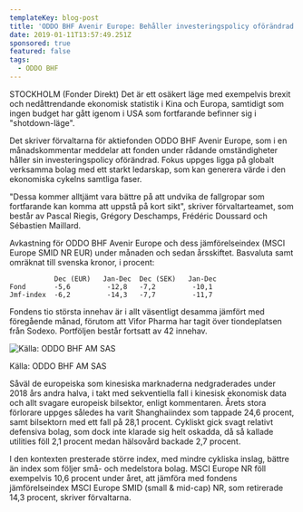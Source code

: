 ```yaml
---
templateKey: blog-post
title: 'ODDO BHF Avenir Europe: Behåller investeringspolicy oförändrad i ovisst läge'
date: 2019-01-11T13:57:49.251Z
sponsored: true
featured: false
tags:
  - ODDO BHF
---
```

STOCKHOLM (Fonder Direkt) Det är ett osäkert läge med exempelvis brexit och nedåttrendande ekonomisk statistik i Kina och Europa, samtidigt som ingen budget har gått igenom i USA som fortfarande befinner sig i "shotdown-läge".

Det skriver förvaltarna för aktiefonden ODDO BHF Avenir Europe, som i en månadskommentar meddelar att fonden under rådande omständigheter håller sin investeringspolicy oförändrad. Fokus uppges ligga på globalt verksamma bolag med ett starkt ledarskap, som kan generera värde i den ekonomiska cykelns samtliga faser.

"Dessa kommer alltjämt vara bättre på att undvika de fallgropar som fortfarande kan komma att uppstå på kort sikt", skriver förvaltarteamet, som består av Pascal Riegis, Grégory Deschamps, Frédéric Doussard och Sébastien Maillard.

Avkastning för ODDO BHF Avenir Europe och dess jämförelseindex (MSCI Europe SMID NR EUR) under månaden och sedan årsskiftet. Basvaluta samt omräknat till svenska kronor, i procent:

```
           Dec (EUR)   Jan-Dec  Dec (SEK)   Jan-Dec             
Fond       -5,6         -12,8   -7,2         -10,1             
Jmf-index  -6,2         -14,3   -7,7         -11,7 
```

Fondens tio största innehav är i allt väsentligt desamma jämfört med föregående månad, förutom att Vifor Pharma har tagit över tiondeplatsen från Sodexo. Portföljen består fortsatt av 42 innehav.

![Källa: ODDO BHF AM SAS](/img/oddo11jan.png)

<span class="image-caption">Källa: ODDO BHF AM SAS</span>

Såväl de europeiska som kinesiska marknaderna nedgraderades under 2018 års andra halva, i takt med sekventiella fall i kinesisk ekonomisk data och allt svagare europeisk bilsektor, enligt kommentaren. Årets stora förlorare uppges således ha varit Shanghaiindex som tappade 24,6 procent, samt bilsektorn med ett fall på 28,1 procent. Cykliskt gick svagt relativt defensiva bolag, som dock inte klarade sig helt oskadda, då så kallade utilities föll 2,1 procent medan hälsovård backade 2,7 procent.

I den kontexten presterade större index, med mindre cykliska inslag, bättre än index som följer små- och medelstora bolag. MSCI Europe NR föll exempelvis 10,6 procent under året, att jämföra med fondens jämförelseindex MSCI Europe SMID (small & mid-cap) NR, som retirerade 14,3 procent, skriver förvaltarna.
